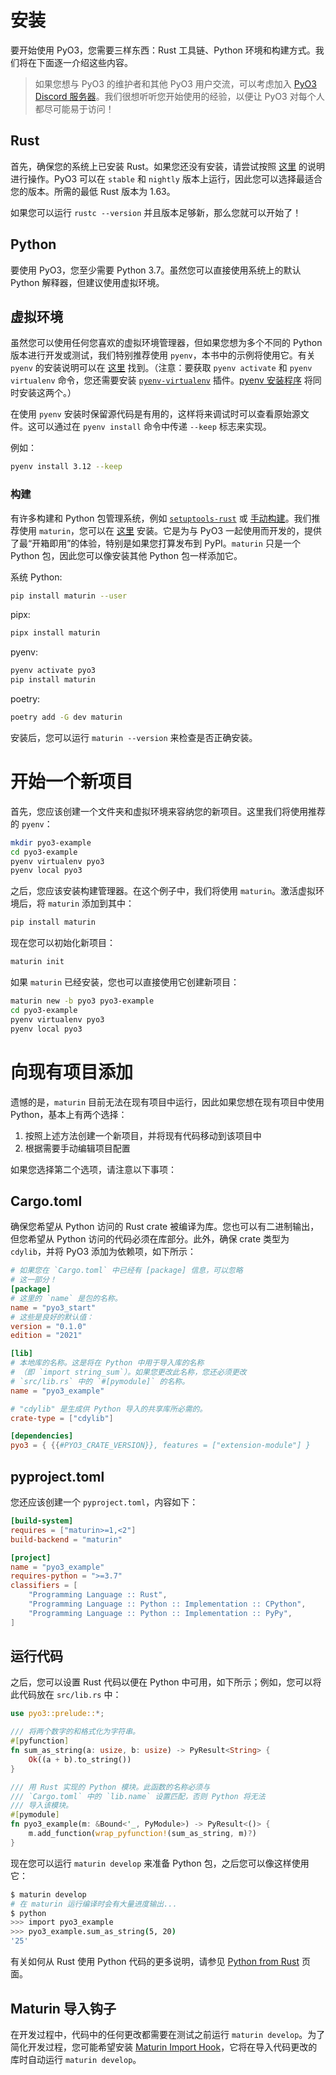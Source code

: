 # 安装

要开始使用 PyO3，您需要三样东西：Rust 工具链、Python 环境和构建方式。我们将在下面逐一介绍这些内容。

> 如果您想与 PyO3 的维护者和其他 PyO3 用户交流，可以考虑加入 [PyO3 Discord 服务器](https://discord.gg/33kcChzH7f)。我们很想听听您开始使用的经验，以便让 PyO3 对每个人都尽可能易于访问！

## Rust

首先，确保您的系统上已安装 Rust。如果您还没有安装，请尝试按照 [这里](https://www.rust-lang.org/tools/install) 的说明进行操作。PyO3 可以在 `stable` 和 `nightly` 版本上运行，因此您可以选择最适合您的版本。所需的最低 Rust 版本为 1.63。

如果您可以运行 `rustc --version` 并且版本足够新，那么您就可以开始了！

## Python

要使用 PyO3，您至少需要 Python 3.7。虽然您可以直接使用系统上的默认 Python 解释器，但建议使用虚拟环境。

## 虚拟环境

虽然您可以使用任何您喜欢的虚拟环境管理器，但如果您想为多个不同的 Python 版本进行开发或测试，我们特别推荐使用 `pyenv`，本书中的示例将使用它。有关 `pyenv` 的安装说明可以在 [这里](https://github.com/pyenv/pyenv#getting-pyenv) 找到。（注意：要获取 `pyenv activate` 和 `pyenv virtualenv` 命令，您还需要安装 [`pyenv-virtualenv`](https://github.com/pyenv/pyenv-virtualenv) 插件。[pyenv 安装程序](https://github.com/pyenv/pyenv-installer#installation--update--uninstallation) 将同时安装这两个。）

在使用 `pyenv` 安装时保留源代码是有用的，这样将来调试时可以查看原始源文件。这可以通过在 `pyenv install` 命令中传递 `--keep` 标志来实现。

例如：

```bash
pyenv install 3.12 --keep
```

### 构建

有许多构建和 Python 包管理系统，例如 [`setuptools-rust`](https://github.com/PyO3/setuptools-rust) 或 [手动构建](./building-and-distribution.md#manual-builds)。我们推荐使用 `maturin`，您可以在 [这里](https://maturin.rs/installation.html) 安装。它是为与 PyO3 一起使用而开发的，提供了最“开箱即用”的体验，特别是如果您打算发布到 PyPI。`maturin` 只是一个 Python 包，因此您可以像安装其他 Python 包一样添加它。

系统 Python:
```bash
pip install maturin --user
```

pipx:
```bash
pipx install maturin
```

pyenv:
```bash
pyenv activate pyo3
pip install maturin
```

poetry:
```bash
poetry add -G dev maturin
```

安装后，您可以运行 `maturin --version` 来检查是否正确安装。

# 开始一个新项目

首先，您应该创建一个文件夹和虚拟环境来容纳您的新项目。这里我们将使用推荐的 `pyenv`：

```bash
mkdir pyo3-example
cd pyo3-example
pyenv virtualenv pyo3
pyenv local pyo3
```

之后，您应该安装构建管理器。在这个例子中，我们将使用 `maturin`。激活虚拟环境后，将 `maturin` 添加到其中：

```bash
pip install maturin
```

现在您可以初始化新项目：

```bash
maturin init
```

如果 `maturin` 已经安装，您也可以直接使用它创建新项目：

```bash
maturin new -b pyo3 pyo3-example
cd pyo3-example
pyenv virtualenv pyo3
pyenv local pyo3
```

# 向现有项目添加

遗憾的是，`maturin` 目前无法在现有项目中运行，因此如果您想在现有项目中使用 Python，基本上有两个选择：

1. 按照上述方法创建一个新项目，并将现有代码移动到该项目中
2. 根据需要手动编辑项目配置

如果您选择第二个选项，请注意以下事项：

## Cargo.toml

确保您希望从 Python 访问的 Rust crate 被编译为库。您也可以有二进制输出，但您希望从 Python 访问的代码必须在库部分。此外，确保 crate 类型为 `cdylib`，并将 PyO3 添加为依赖项，如下所示：

```toml
# 如果您在 `Cargo.toml` 中已经有 [package] 信息，可以忽略
# 这一部分！
[package]
# 这里的 `name` 是包的名称。
name = "pyo3_start"
# 这些是良好的默认值：
version = "0.1.0"
edition = "2021"

[lib]
# 本地库的名称。这是将在 Python 中用于导入库的名称
# （即 `import string_sum`）。如果您更改此名称，您还必须更改
# `src/lib.rs` 中的 `#[pymodule]` 的名称。
name = "pyo3_example"

# "cdylib" 是生成供 Python 导入的共享库所必需的。
crate-type = ["cdylib"]

[dependencies]
pyo3 = { {{#PYO3_CRATE_VERSION}}, features = ["extension-module"] }
```

## pyproject.toml

您还应该创建一个 `pyproject.toml`，内容如下：

```toml
[build-system]
requires = ["maturin>=1,<2"]
build-backend = "maturin"

[project]
name = "pyo3_example"
requires-python = ">=3.7"
classifiers = [
    "Programming Language :: Rust",
    "Programming Language :: Python :: Implementation :: CPython",
    "Programming Language :: Python :: Implementation :: PyPy",
]
```

## 运行代码

之后，您可以设置 Rust 代码以便在 Python 中可用，如下所示；例如，您可以将此代码放在 `src/lib.rs` 中：

```rust
use pyo3::prelude::*;

/// 将两个数字的和格式化为字符串。
#[pyfunction]
fn sum_as_string(a: usize, b: usize) -> PyResult<String> {
    Ok((a + b).to_string())
}

/// 用 Rust 实现的 Python 模块。此函数的名称必须与
/// `Cargo.toml` 中的 `lib.name` 设置匹配，否则 Python 将无法
/// 导入该模块。
#[pymodule]
fn pyo3_example(m: &Bound<'_, PyModule>) -> PyResult<()> {
    m.add_function(wrap_pyfunction!(sum_as_string, m)?)
}
```

现在您可以运行 `maturin develop` 来准备 Python 包，之后您可以像这样使用它：

```bash
$ maturin develop
# 在 maturin 运行编译时会有大量进度输出...
$ python
>>> import pyo3_example
>>> pyo3_example.sum_as_string(5, 20)
'25'
```

有关如何从 Rust 使用 Python 代码的更多说明，请参见 [Python from Rust](python-from-rust.md) 页面。

## Maturin 导入钩子

在开发过程中，代码中的任何更改都需要在测试之前运行 `maturin develop`。为了简化开发过程，您可能希望安装 [Maturin Import Hook](https://github.com/PyO3/maturin-import-hook)，它将在导入代码更改的库时自动运行 `maturin develop`。